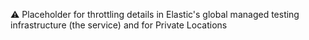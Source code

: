 ⚠️ Placeholder for throttling details in Elastic's global managed testing infrastructure (the service) and for Private Locations
